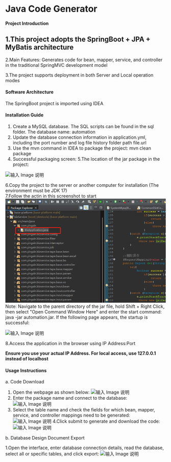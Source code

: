 # Java Code Generator

#### Project Introduction

## 1.This project adopts the SpringBoot + JPA + MyBatis architecture

2.Main Features:
Generates code for bean, mapper, service, and controller in the traditional SpringMVC development model

3.The project supports deployment in both Server and Local operation modes

#### Software Architecture

The SpringBoot project is imported using IDEA

#### Installation Guide

1. Create a MySQL database. The SQL scripts can be found in the sql folder. The database name: automation
2. Update the database connection information in application.yml, including the port number and log file history folder path file.url
3. Use the mvn command in IDEA to package the project: mvn clean package
4. Successful packaging screen:
   5.The location of the jar package in the project:

![输入 Image 说明](https://gitee.com/uploads/images/2018/0604/091539_b5066fb2_424304.png "屏幕截图.png")

6.Copy the project to the server or another computer for installation (The environment must be JDK 17)<br> 7.Follow the actin in this screenshot to start
![输入 Image 说明](start.png)
Note: Navigate to the parent directory of the jar file, hold Shift + Right Click, then select "Open Command Window Here" and enter the start command: java -jar automation.jar. If the following page appears, the startup is successful:

![输入 Image 说明](https://gitee.com/uploads/images/2018/0604/092022_146c2dc3_424304.png "屏幕截图.png")

8.Access the application in the browser using IP Address:Port

**Ensure you use your actual IP Address. For local access, use 127.0.0.1 instead of localhost**

#### Usage Instructions

a. Code Download

1. Open the webpage as shown below:
   ![输入 Image 说明](https://gitee.com/uploads/images/2018/0604/092306_5dc77fc0_424304.png "屏幕截图.png")
2. Enter the package name and connect to the database:
   ![输入 Image 说明](https://gitee.com/uploads/images/2018/0604/092606_71d87a43_424304.png "屏幕截图.png")
3. Select the table name and check the fields for which bean, mapper, service, and controller mappings need to be generated:
   ![输入 Image 说明](https://images.gitee.com/uploads/images/2019/0211/093031_aab2f72f_424304.png "屏幕截图.png") 4.Click submit to generate and download the code:
   ![输入 Image 说明](https://images.gitee.com/uploads/images/2019/0211/093524_11d879b5_424304.png "屏幕截图.png")

b. Database Design Document Export

1.Open the interface, enter database connection details, read the database, select all or specific tables, and click export:
![输入 Image 说明](https://images.gitee.com/uploads/images/2019/0211/093805_3aa9fe94_424304.png "屏幕截图.png")
